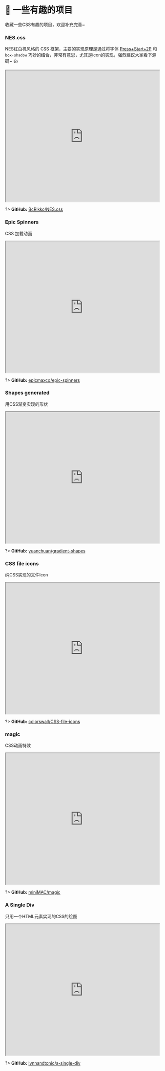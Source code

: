 # 🎢 一些有趣的项目

收藏一些CSS有趣的项目，欢迎补充完善~

### NES.css

NES红白机风格的 CSS 框架，主要的实现原理是通过将字体 [Press+Start+2P](https://fonts.google.com/specimen/Press+Start+2P) 和 `box-shadow` 巧妙的结合，非常有意思，尤其是icon的实现，强烈建议大家看下源码~ :thumbsup:

<!-- [NES.css](https://bcrikko.github.io/NES.css/ ':include :type=iframe width=100% height=429px') -->
<iframe src="https://bcrikko.github.io/NES.css/" width="100%" height="429px"></iframe>

?> **GitHub:** [BcRikko/NES.css](https://github.com/BcRikko/NES.css)

### Epic Spinners

CSS 加载动画

<!-- [EpicSpinners](https://epic-spinners.epicmax.co/#/ ':include :type=iframe width=100% height=429px') -->
<iframe src="https://epic-spinners.epicmax.co" width="100%" height="429px"></iframe>

?> **GitHub:** [epicmaxco/epic-spinners](https://github.com/epicmaxco/epic-spinners)

### Shapes generated

用CSS渐变实现的形状

<!-- [Shapes generated](https://yuanchuan.name/gradient-shapes/ ':include :type=iframe width=100% height=429px') -->
<iframe src="https://yuanchuan.name/gradient-shapes" width="100%" height="429px"></iframe>

?> **GitHub:** [yuanchuan/gradient-shapes](https://github.com/yuanchuan/gradient-shapes)

### CSS file icons

纯CSS实现的文件Icon

<!-- [CSS file icons](https://colorswall.github.io/CSS-file-icons/ ':include :type=iframe width=100% height=429px') -->
<iframe src="https://colorswall.github.io/CSS-file-icons" width="100%" height="429px"></iframe>

?> **GitHub:** [colorswall/CSS-file-icons](https://github.com/colorswall/CSS-file-icons)

<!-- ### THE COLOUR CLOCK

颜色时钟

[THE COLOUR CLOCK](http://thecolourclock.co.uk/ ':include :type=iframe width=100% height=429px')

?> 与之类似还有一个[hex color clock](http://www.jacopocolo.com/hexclock/), **GitHub:** [jacopocolo/Hex-clock](https://github.com/jacopocolo/Hex-clock) -->

### magic

CSS动画特效

<!-- [magic](https://minimamente.com/example/magic_animations/ ':include :type=iframe width=100% height=429px') -->
<iframe src="https://minimamente.com/example/magic_animations" width="100%" height="429px"></iframe>

?> **GitHub:** [miniMAC/magic](https://github.com/miniMAC/magic)

### A Single Div

只用一个HTML元素实现的CSS的绘图

<!-- [A Single Div](https://a.singlediv.com/ ':include :type=iframe width=100% height=429px') -->
<iframe src="https://a.singlediv.com" width="100%" height="429px"></iframe>

?> **GitHub:** [lynnandtonic/a-single-div](https://github.com/lynnandtonic/a-single-div)
